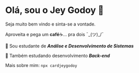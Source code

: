 # Olá, sou o Jey Godoy 👋

Seja muito bem vindo e sinta-se a vontade.

Aproveita e pega um **café**☕... pra dois  ¯\_(ツ)_/¯

🔭 Sou estudante de ***Análise e Desenvolvimento de Sistemas***

🌱 Também estudando desenvolvimento ***Back-end*** 

Mais sobre mim: `npx cardjeygodoy`
